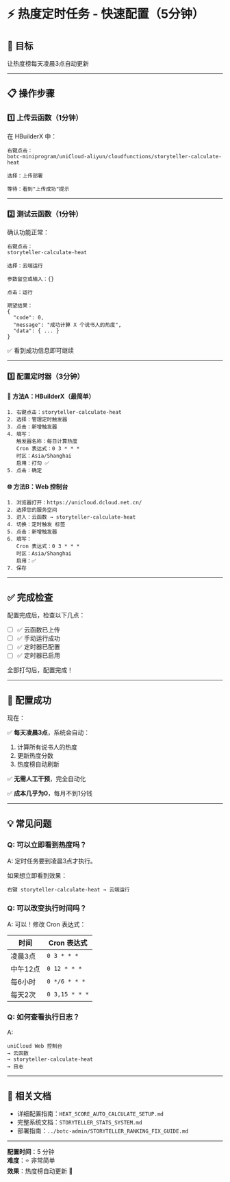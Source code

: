 # ⚡ 热度定时任务 - 快速配置（5分钟）

## 🎯 目标

让热度榜每天凌晨3点自动更新

---

## 📋 操作步骤

### 1️⃣ 上传云函数（1分钟）

在 HBuilderX 中：

```
右键点击：
botc-miniprogram/uniCloud-aliyun/cloudfunctions/storyteller-calculate-heat

选择：上传部署

等待：看到"上传成功"提示
```

---

### 2️⃣ 测试云函数（1分钟）

确认功能正常：

```
右键点击：
storyteller-calculate-heat

选择：云端运行

参数留空或输入：{}

点击：运行

期望结果：
{
  "code": 0,
  "message": "成功计算 X 个说书人的热度",
  "data": { ... }
}
```

✅ 看到成功信息即可继续

---

### 3️⃣ 配置定时器（3分钟）

#### 📱 方法A：HBuilderX（最简单）

```
1. 右键点击：storyteller-calculate-heat
2. 选择：管理定时触发器
3. 点击：新增触发器
4. 填写：
   触发器名称：每日计算热度
   Cron 表达式：0 3 * * *
   时区：Asia/Shanghai
   启用：打勾 ✅
5. 点击：确定
```

#### 🌐 方法B：Web 控制台

```
1. 浏览器打开：https://unicloud.dcloud.net.cn/
2. 选择您的服务空间
3. 进入：云函数 → storyteller-calculate-heat
4. 切换：定时触发 标签
5. 点击：新增触发器
6. 填写：
   Cron 表达式：0 3 * * *
   时区：Asia/Shanghai
   启用：✅
7. 保存
```

---

## ✅ 完成检查

配置完成后，检查以下几点：

- [ ] ✅ 云函数已上传
- [ ] ✅ 手动运行成功
- [ ] ✅ 定时器已配置
- [ ] ✅ 定时器已启用

全部打勾后，配置完成！

---

## 🎉 配置成功

现在：

✅ **每天凌晨3点**，系统会自动：
1. 计算所有说书人的热度
2. 更新热度分数
3. 热度榜自动刷新

✅ **无需人工干预**，完全自动化

✅ **成本几乎为0**，每月不到1分钱

---

## 💡 常见问题

### Q: 可以立即看到热度吗？

A: 定时任务要到凌晨3点才执行。

如果想立即看到效果：
```
右键 storyteller-calculate-heat → 云端运行
```

### Q: 可以改变执行时间吗？

A: 可以！修改 Cron 表达式：

| 时间 | Cron 表达式 |
|------|------------|
| 凌晨3点 | `0 3 * * *` |
| 中午12点 | `0 12 * * *` |
| 每6小时 | `0 */6 * * *` |
| 每天2次 | `0 3,15 * * *` |

### Q: 如何查看执行日志？

A: 
```
uniCloud Web 控制台 
→ 云函数 
→ storyteller-calculate-heat 
→ 日志
```

---

## 🔗 相关文档

- 详细配置指南：`HEAT_SCORE_AUTO_CALCULATE_SETUP.md`
- 完整系统文档：`STORYTELLER_STATS_SYSTEM.md`
- 部署指南：`../botc-admin/STORYTELLER_RANKING_FIX_GUIDE.md`

---

**配置时间**：5 分钟  
**难度**：⭐ 非常简单  
**效果**：热度榜自动更新 🎉

